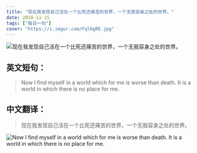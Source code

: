 ```yaml
---
title: "现在我发现自己活在一个比死还痛苦的世界，一个无我容身之处的世界。"
date: 2018-11-15
tags: ["每日一句"]
cover: "https://i.imgur.com/Fql6gRE.jpg"
---
```


![现在我发现自己活在一个比死还痛苦的世界，一个无我容身之处的世界。](https://i.imgur.com/hy6CTBi.jpg)

## 英文短句：
> Now I find myself in a world which for me is worse than death. It is a world in which there is no place for me.

<!--more-->

## 中文翻译：
> 现在我发现自己活在一个比死还痛苦的世界，一个无我容身之处的世界。

![Now I find myself in a world which for me is worse than death. It is a world in which there is no place for me.](https://i.imgur.com/ANyvL54.jpg)

